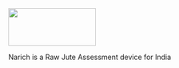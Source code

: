 <image src="images/logo.png" height=75 width=175/>

Narich is a Raw Jute Assessment device for India 